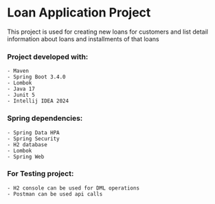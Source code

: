 

# Loan Application Project

This project is used for creating new loans for customers and list detail information about loans and installments of that loans


### Project developed with:
	- Maven
	- Spring Boot 3.4.0
	- Lombok
	- Java 17
	- Junit 5
	- Intellij IDEA 2024
 
### Spring dependencies:
	- Spring Data HPA
	- Spring Security
	- H2 database
	- Lombok
	- Spring Web
	
### For Testing project:
	- H2 console can be used for DML operations
	- Postman can be used api calls
